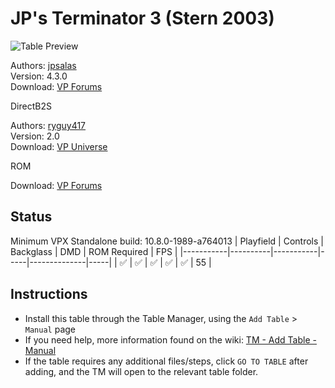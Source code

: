 ﻿# JP's Terminator 3 (Stern 2003)

![Table Preview](../../images/vpx-jps-terminator-3-preview.jpg)

Authors: [jpsalas](https://www.vpforums.org/index.php?s=543a5ca562cc33a89debe8ace8834f1e&showuser=277)  
Version: 4.3.0  
Download: [VP Forums](https://www.vpforums.org/index.php?app=downloads&showfile=15321)

DirectB2S

Authors: [ryguy417](https://vpuniverse.com/profile/31096-ryguy417/)  
Version: 2.0  
Download: [VP Universe](https://vpuniverse.com/files/file/12992-terminator-3-stern-2003-b2s-with-full-dmd/)

ROM

Download: [VP Forums](https://www.vpforums.org/index.php?app=downloads&showfile=1136)

## Status 

Minimum VPX Standalone build: 10.8.0-1989-a764013
| Playfield | Controls | Backglass | DMD | ROM Required | FPS | 
|-----------|----------|-----------|-----|--------------|-----|
| :white_check_mark: | :white_check_mark: | :white_check_mark: | :white_check_mark: | :white_check_mark: | 55 |

## Instructions

- Install this table through the Table Manager, using the `Add Table` > `Manual` page
- If you need help, more information found on the wiki: [TM - Add Table - Manual](https://github.com/LegendsUnchained/vpx-standalone-alp4k/wiki/%5B04%5D-%F0%9F%A7%A1-TM-%E2%80%90-Other-Features#add-table---manual)
- If the table requires any additional files/steps, click `GO TO TABLE` after adding, and the TM will open to the relevant table folder.

